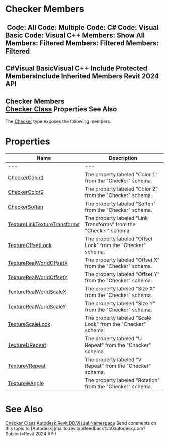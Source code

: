 # Checker Members

﻿
 Code: All Code: Multiple Code: C# Code: Visual Basic Code: Visual C++  Members: Show All Members: Filtered Members: Filtered Members: Filtered   
---  
C#Visual BasicVisual C++
Include Protected MembersInclude Inherited Members
Revit 2024 API  
---  
Checker Members  
[Checker Class](ff4ecb34-6fef-402a-5cee-c7937974b8d2.md "Checker Class") Properties See Also  
---  
The [Checker](ff4ecb34-6fef-402a-5cee-c7937974b8d2.md "Checker Class") type exposes the following members.
# Properties
| Name | Description |
| --- | --- |
| --- | --- | --- |
| [CheckerColor1](c629d5f1-b623-c84d-2c48-8f9ccabf5249.md "CheckerColor1 Property") | The property labeled "Color 1" from the "Checker" schema. |
| [CheckerColor2](d78f507e-d68f-b0b2-f2f0-abfc0da722de.md "CheckerColor2 Property") | The property labeled "Color 2" from the "Checker" schema. |
| [CheckerSoften](5bbb8498-1f18-0cf3-eef6-f4aca5327291.md "CheckerSoften Property") | The property labeled "Soften" from the "Checker" schema. |
| [TextureLinkTextureTransforms](7586efce-34c9-62a2-e65a-787b3df5aadc.md "TextureLinkTextureTransforms Property") | The property labeled "Link Transforms" from the "Checker" schema. |
| [TextureOffsetLock](a0055637-78a6-be0c-c9f0-b44dcd39cef5.md "TextureOffsetLock Property") | The property labeled "Offset Lock" from the "Checker" schema. |
| [TextureRealWorldOffsetX](b9e5abcf-3667-0358-d79b-b7894a7b9bce.md "TextureRealWorldOffsetX Property") | The property labeled "Offset X" from the "Checker" schema. |
| [TextureRealWorldOffsetY](bf02034c-caf9-3ed1-db99-fe47b4af6a3c.md "TextureRealWorldOffsetY Property") | The property labeled "Offset Y" from the "Checker" schema. |
| [TextureRealWorldScaleX](a4bf1138-cf2a-736a-c40e-379c2148d25d.md "TextureRealWorldScaleX Property") | The property labeled "Size X" from the "Checker" schema. |
| [TextureRealWorldScaleY](abdb0ffe-3a92-47be-3689-0aa4efe14250.md "TextureRealWorldScaleY Property") | The property labeled "Size Y" from the "Checker" schema. |
| [TextureScaleLock](075b16aa-21c6-a35c-a9bd-270d67583982.md "TextureScaleLock Property") | The property labeled "Scale Lock" from the "Checker" schema. |
| [TextureURepeat](e81f15b0-bfa2-f9e3-892a-07677076f281.md "TextureURepeat Property") | The property labeled "U Repeat" from the "Checker" schema. |
| [TextureVRepeat](c10e4858-85a8-4bd2-9089-26987114b097.md "TextureVRepeat Property") | The property labeled "V Repeat" from the "Checker" schema. |
| [TextureWAngle](2b324173-380a-4152-c39d-62b43663e543.md "TextureWAngle Property") | The property labeled "Rotation" from the "Checker" schema. |

# See Also
[Checker Class](ff4ecb34-6fef-402a-5cee-c7937974b8d2.md "Checker Class")
[Autodesk.Revit.DB.Visual Namespace](f5a10581-6ac2-be19-0e32-f87d05bc8b83.md "Autodesk.Revit.DB.Visual Namespace")
Send comments on this topic to [Autodesk](mailto:revitapifeedback%40autodesk.com?Subject=Revit 2024 API)